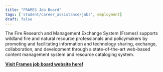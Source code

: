 ```yaml
---
title: "FRAMES Job Board"
tags: ['student/career_assistance/jobs', employment]
draft: false
---
```


The Fire Research and Management Exchange System (Frames) supports wildland fire and natural resource professionals and policymakers by promoting and facilitating information and technology sharing, exchange, collaboration, and development through a state-of-the-art web-based content management system and resource cataloging system.

[**Visit Frames job board website here!**](https://www.frames.gov/announcements/current)
    
